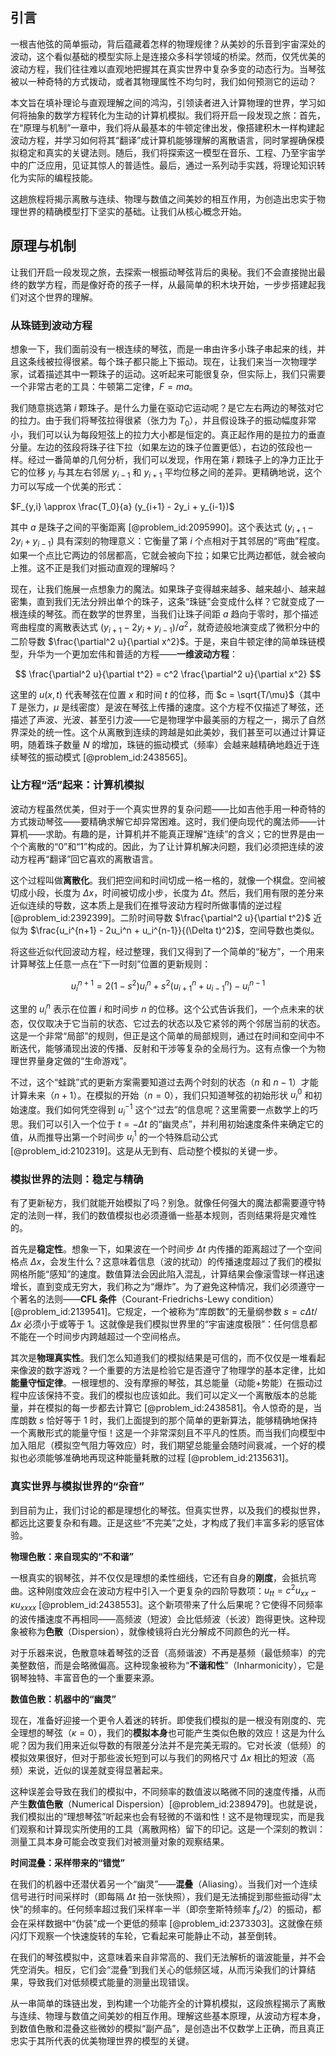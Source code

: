 ## 引言
一根吉他弦的简单振动，背后蕴藏着怎样的物理规律？从美妙的乐音到宇宙深处的波动，这个看似基础的模型实际上是连接众多科学领域的桥梁。然而，仅凭优美的波动方程，我们往往难以直观地把握其在真实世界中复杂多变的动态行为。当琴弦被以一种奇特的方式拨动，或者其物理属性不均匀时，我们如何预测它的运动？

本文旨在填补理论与直观理解之间的鸿沟，引领读者进入计算物理的世界，学习如何将抽象的数学方程转化为生动的计算机模拟。我们将开启一段发现之旅：首先，在“原理与机制”一章中，我们将从最基本的牛顿定律出发，像搭建积木一样构建起波动方程，并学习如何将其“翻译”成计算机能够理解的离散语言，同时掌握确保模拟稳定和真实的关键法则。随后，我们将探索这一模型在音乐、工程、乃至宇宙学中的广泛应用，见证其惊人的普适性。最后，通过一系列动手实践，将理论知识转化为实际的编程技能。

这趟旅程将揭示离散与连续、物理与数值之间美妙的相互作用，为创造出忠实于物理世界的精确模型打下坚实的基础。让我们从核心概念开始。

## 原理与机制

让我们开启一段发现之旅，去探索一根振动琴弦背后的奥秘。我们不会直接抛出最终的数学方程，而是像好奇的孩子一样，从最简单的积木块开始，一步步搭建起我们对这个世界的理解。

### 从珠链到波动方程

想象一下，我们面前没有一根连续的琴弦，而是一串由许多小珠子串起来的线，并且这条线被拉得很紧。每个珠子都只能上下振动。现在，让我们来当一次物理学家，试着描述其中一颗珠子的运动。这听起来可能很复杂，但实际上，我们只需要一个非常古老的工具：牛顿第二定律，$F=ma$。

我们随意挑选第 $i$ 颗珠子。是什么力量在驱动它运动呢？是它左右两边的琴弦对它的拉力。由于我们将琴弦拉得很紧（张力为 $T_0$），并且假设珠子的振动幅度非常小，我们可以认为每段短弦上的拉力大小都是恒定的。真正起作用的是拉力的垂直分量。左边的弦段将珠子往下拉（如果左边的珠子位置更低），右边的弦段也一样。经过一番简单的几何分析，我们可以发现，作用在第 $i$ 颗珠子上的净力正比于它的位移 $y_i$ 与其左右邻居 $y_{i-1}$ 和 $y_{i+1}$ 平均位移之间的差异。更精确地说，这个力可以写成一个优美的形式：

$F_{y,i} \approx \frac{T_0}{a} (y_{i+1} - 2y_i + y_{i-1})$

其中 $a$ 是珠子之间的平衡距离 [@problem_id:2095990]。这个表达式 $(y_{i+1} - 2y_i + y_{i-1})$ 具有深刻的物理意义：它衡量了第 $i$ 个点相对于其邻居的“弯曲”程度。如果一个点比它两边的邻居都高，它就会被向下拉；如果它比两边都低，就会被向上推。这不正是我们对振动直观的理解吗？

现在，让我们施展一点想象力的魔法。如果珠子变得越来越多、越来越小、越来越密集，直到我们无法分辨出单个的珠子，这条“珠链”会变成什么样？它就变成了一根连续的琴弦。而在数学的世界里，当我们让珠子间距 $a$ 趋向于零时，那个描述弯曲程度的离散表达式 $(y_{i+1} - 2y_i + y_{i-1})/a^2$，就奇迹般地演变成了微积分中的二阶导数 $\frac{\partial^2 u}{\partial x^2}$。于是，来自牛顿定律的简单珠链模型，升华为一个更加宏伟和普适的方程——**一维波动方程**：

$$
\frac{\partial^2 u}{\partial t^2} = c^2 \frac{\partial^2 u}{\partial x^2}
$$

这里的 $u(x,t)$ 代表琴弦在位置 $x$ 和时间 $t$ 的位移，而 $c = \sqrt{T/\mu}$（其中 $T$ 是张力，$\mu$ 是线密度）是波在琴弦上传播的速度。这个方程不仅描述了琴弦，还描述了声波、光波、甚至引力波——它是物理学中最美丽的方程之一，揭示了自然界深处的统一性。这个从离散到连续的跨越是如此美妙，我们甚至可以通过计算证明，随着珠子数量 $N$ 的增加，珠链的振动模式（频率）会越来越精确地趋近于连续琴弦的振动模式 [@problem_id:2438565]。

### 让方程“活”起来：计算机模拟

波动方程虽然优美，但对于一个真实世界的复杂问题——比如吉他手用一种奇特的方式拨动琴弦——要精确求解它却异常困难。这时，我们便向现代的魔法师——计算机——求助。有趣的是，计算机并不能真正理解“连续”的含义；它的世界是由一个个离散的“0”和“1”构成的。因此，为了让计算机解决问题，我们必须把连续的波动方程再“翻译”回它喜欢的离散语言。

这个过程叫做**离散化**。我们把空间和时间切成一格一格的，就像一个棋盘。空间被切成小段，长度为 $\Delta x$，时间被切成小步，长度为 $\Delta t$。然后，我们用有限的差分来近似连续的导数，这本质上是我们在推导波动方程时所做事情的逆过程 [@problem_id:2392399]。二阶时间导数 $\frac{\partial^2 u}{\partial t^2}$ 近似为 $\frac{u_i^{n+1} - 2u_i^n + u_i^{n-1}}{(\Delta t)^2}$，空间导数也类似。

将这些近似代回波动方程，经过整理，我们又得到了一个简单的“秘方”，一个用来计算琴弦上任意一点在“下一时刻”位置的更新规则：

$$
u_i^{n+1} = 2(1 - s^2)u_i^n + s^2(u_{i+1}^n + u_{i-1}^n) - u_i^{n-1}
$$

这里的 $u_i^n$ 表示在位置 $i$ 和时间步 $n$ 的位移。这个公式告诉我们，一个点未来的状态，仅仅取决于它当前的状态、它过去的状态以及它紧邻的两个邻居当前的状态。这是一个非常“局部”的规则，但正是这个简单的局部规则，通过在时间和空间中不断迭代，能够涌现出波的传播、反射和干涉等复杂的全局行为。这有点像一个为物理世界量身定做的“生命游戏”。

不过，这个“蛙跳”式的更新方案需要知道过去两个时刻的状态（$n$ 和 $n-1$）才能计算未来（$n+1$）。在模拟的开始（$n=0$），我们只知道琴弦的初始形状 $u_i^0$ 和初始速度。我们如何凭空得到 $u_i^{-1}$ 这个“过去”的信息呢？这里需要一点数学上的巧思。我们可以引入一个位于 $t=-\Delta t$ 的“幽灵点”，并利用初始速度条件来确定它的值，从而推导出第一个时间步 $u_i^1$ 的一个特殊启动公式 [@problem_id:2102319]。这是从无到有、启动整个模拟的关键一步。

### 模拟世界的法则：稳定与精确

有了更新秘方，我们就能开始模拟了吗？别急。就像任何强大的魔法都需要遵守特定的法则一样，我们的数值模拟也必须遵循一些基本规则，否则结果将是灾难性的。

首先是**稳定性**。想象一下，如果波在一个时间步 $\Delta t$ 内传播的距离超过了一个空间格点 $\Delta x$，会发生什么？这意味着信息（波的扰动）的传播速度超过了我们的模拟网格所能“感知”的速度。数值算法会因此陷入混乱，计算结果会像滚雪球一样迅速增长，直到变成无穷大，我们称之为“爆炸”。为了避免这种情况，我们必须遵守一个著名的法则——**CFL 条件**（Courant-Friedrichs-Lewy condition）[@problem_id:2139541]。它规定，一个被称为“库朗数”的无量纲参数 $s = c \Delta t / \Delta x$ 必须小于或等于 1。这就像是我们模拟世界里的“宇宙速度极限”：任何信息都不能在一个时间步内跨越超过一个空间格点。

其次是**物理真实性**。我们怎么知道我们的模拟结果是可信的，而不仅仅是一堆看起来像波的数字游戏？一个重要的方法是检验它是否遵守了物理学的基本定律，比如**能量守恒定律**。一根理想的、没有摩擦的琴弦，其总能量（动能+势能）在振动过程中应该保持不变。我们的模拟也应该如此。我们可以定义一个离散版本的总能量，并在模拟的每一步都去计算它 [@problem_id:2438581]。令人惊奇的是，当库朗数 $s$ 恰好等于 1 时，我们上面提到的那个简单的更新算法，能够精确地保持一个离散形式的能量守恒！这是一个非常深刻且不平凡的性质。而当我们向模型中加入阻尼（模拟空气阻力等效应）时，我们期望总能量会随时间衰减，一个好的模拟也必须能够准确地再现这种能量耗散的过程 [@problem_id:2135631]。

### 真实世界与模拟世界的“杂音”

到目前为止，我们讨论的都是理想化的琴弦。但真实世界，以及我们的模拟世界，都远比这要复杂和有趣。正是这些“不完美”之处，才构成了我们丰富多彩的感官体验。

**物理色散：来自现实的“不和谐”**

一根真实的钢琴弦，并不仅仅是理想的柔性细线，它还有自身的**刚度**，会抵抗弯曲。这种刚度效应会在波动方程中引入一个更复杂的四阶导数项：$u_{tt} = c^2 u_{xx} - \kappa u_{xxxx}$ [@problem_id:2438553]。这个新项带来了什么后果呢？它使得不同频率的波传播速度不再相同——高频波（短波）会比低频波（长波）跑得更快。这种现象被称为**色散**（Dispersion），就像棱镜将白光分解成不同颜色的光一样。

对于乐器来说，色散意味着琴弦的泛音（高频谐波）不再是基频（最低频率）的完美整数倍，而是会略微偏高。这种现象被称为“**不谐和性**”（Inharmonicity），它是钢琴独特、丰富音色的一个重要来源。

**数值色散：机器中的“幽灵”**

现在，准备好迎接一个更令人着迷的转折。即使我们模拟的是一根没有刚度的、完全理想的琴弦（$\kappa=0$），我们的**模拟本身**也可能产生类似色散的效应！这是为什么呢？因为我们用来近似导数的有限差分法并不是完美无瑕的。它对长波（低频）的模拟效果很好，但对于那些波长短到可以与我们的网格尺寸 $\Delta x$ 相比的短波（高频）来说，近似的误差就变得显著起来。

这种误差会导致在我们的模拟中，不同频率的数值波以略微不同的速度传播，从而产生**数值色散**（Numerical Dispersion）[@problem_id:2389479]。也就是说，我们模拟出的“理想琴弦”听起来也会有轻微的不谐和性！这不是物理现实，而是我们观察和计算现实所使用的工具（离散网格）留下的印记。这是一个深刻的教训：测量工具本身可能会改变我们对被测量对象的观察结果。

**时间混叠：采样带来的“错觉”**

在我们的机器中还潜伏着另一个“幽灵”——**混叠**（Aliasing）。当我们对一个连续信号进行时间采样时（即每隔 $\Delta t$ 拍一张快照），我们是无法捕捉到那些振动得“太快”的频率的。任何频率超过我们采样率一半（即奈奎斯特频率 $f_s/2$）的振动，都会在采样数据中“伪装”成一个更低的频率 [@problem_id:2373303]。这就像在频闪灯下观察一个快速旋转的车轮，它看起来可能静止不动，甚至倒转。

在我们的琴弦模拟中，这意味着来自非常高的、我们无法解析的谐波能量，并不会凭空消失。相反，它们会“混叠”到我们关心的低频区域，从而污染我们的计算结果，导致我们对低频模式能量的测量出现错误。

从一串简单的珠链出发，到构建一个功能齐全的计算机模拟，这段旅程揭示了离散与连续、物理与数值之间美妙的相互作用。理解这些基本原理，从波动方程本身，到数值色散和混叠这些微妙的模拟“副产品”，是创造出不仅数学上正确，而且真正忠实于其所代表的优美物理世界的模型的关键。